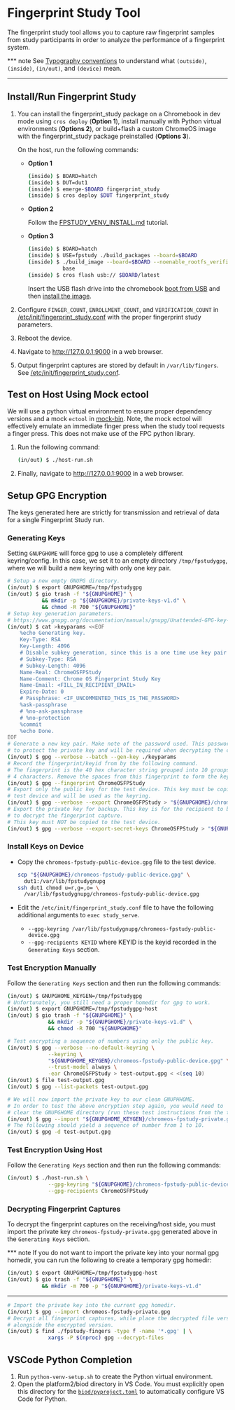 # Fingerprint Study Tool

The fingerprint study tool allows you to capture raw fingerprint samples from
study participants in order to analyze the performance of a fingerprint system.

<!-- mdformat off(b/139308852) -->
*** note
See [Typography conventions] to understand what `(outside)`, `(inside)`,
`(in/out)`, and `(device)` mean.
***
<!-- mdformat on -->

## Install/Run Fingerprint Study

1.  You can install the fingerprint_study package on a Chromebook in dev mode
    using `cros deploy` (**Option 1**), install manually with Python virtual
    environments (**Options 2**), or build+flash a custom ChromeOS image with
    the fingerprint_study package preinstalled (**Options 3**).

    On the host, run the following commands:

    -   **Option 1**

        ```bash
        (inside) $ BOARD=hatch
        (inside) $ DUT=dut1
        (inside) $ emerge-$BOARD fingerprint_study
        (inside) $ cros deploy $DUT fingerprint_study
        ```

    -   **Option 2**

        Follow the [FPSTUDY_VENV_INSTALL.md](FPSTUDY_VENV_INSTALL.md) tutorial.

    -   **Option 3**

        ```bash
        (inside) $ BOARD=hatch
        (inside) $ USE=fpstudy ./build_packages --board=$BOARD
        (inside) $ ./build_image --board=$BOARD --noenable_rootfs_verification \
                   base
        (inside) $ cros flash usb:// $BOARD/latest
        ```

        Insert the USB flash drive into the chromebook
        [boot from USB][boot-from-usb] and then
        [install the image][install-from-usb].

2.  Configure `FINGER_COUNT`, `ENROLLMENT_COUNT`, and `VERIFICATION_COUNT` in
    [/etc/init/fingerprint_study.conf](init/fingerprint_study.conf) with the
    proper fingerprint study parameters.

3.  Reboot the device.

4.  Navigate to http://127.0.0.1:9000 in a web browser.

5.  Output fingerprint captures are stored by default in `/var/lib/fingers`. See
    [/etc/init/fingerprint_study.conf](init/fingerprint_study.conf).

[boot-from-usb]:
https://chromium.googlesource.com/chromiumos/docs/+/HEAD/developer_guide.md#boot-from-your-usb-disk
[install-from-usb]:
https://chromium.googlesource.com/chromiumos/docs/+/HEAD/developer_guide.md#installing-your-chromium-os-image-to-your-hard-disk

## Test on Host Using Mock ectool

We will use a python virtual environment to ensure proper dependency versions
and a mock `ectool` in [mock-bin](mock-bin). Note, the mock ectool will
effectively emulate an immediate finger press when the study tool requests a
finger press. This does not make use of the FPC python library.

1.  Run the following command:

    ```bash
    (in/out) $ ./host-run.sh
    ```

2.  Finally, navigate to http://127.0.0.1:9000 in a web browser.

## Setup GPG Encryption

The keys generated here are strictly for transmission and retrieval of data for
a single Fingerprint Study run.

### Generating Keys

Setting `GNUPGHOME` will force gpg to use a completely different keyring/config.
In this case, we set it to an empty directory `/tmp/fpstudygpg`, where we will
build a new keyring with only one key pair.

```bash
# Setup a new empty GNUPG directory.
(in/out) $ export GNUPGHOME=/tmp/fpstudygpg
(in/out) $ gio trash -f "${GNUPGHOME}" \
           && mkdir -p "${GNUPGHOME}/private-keys-v1.d" \
           && chmod -R 700 "${GNUPGHOME}"
# Setup key generation parameters.
# https://www.gnupg.org/documentation/manuals/gnupg/Unattended-GPG-key-generation.html
(in/out) $ cat >keyparams <<EOF
    %echo Generating key.
    Key-Type: RSA
    Key-Length: 4096
    # Disable subkey generation, since this is a one time use key pair anyways.
    # Subkey-Type: RSA
    # Subkey-Length: 4096
    Name-Real: ChromeOSFPStudy
    Name-Comment: Chrome OS Fingerprint Study Key
    Name-Email: <FILL_IN_RECIPIENT_EMAIL>
    Expire-Date: 0
    # Passphrase: <IF_UNCOMMENTED_THIS_IS_THE_PASSWORD>
    %ask-passphrase
    # %no-ask-passphrase
    # %no-protection
    %commit
    %echo Done.
EOF
# Generate a new key pair. Make note of the password used. This password is used
# to protect the private key and will be required when decrypting the captures.
(in/out) $ gpg --verbose --batch --gen-key ./keyparams
# Record the fingerprint/keyid from by the following command.
# The fingerprint is the 40 hex character string grouped into 10 groups of
# 4 characters. Remove the spaces from this fingerprint to form the keyid.
(in/out) $ gpg --fingerprint ChromeOSFPStudy
# Export only the public key for the test device. This key must be copied to the
# test device and will be used as the keyring.
(in/out) $ gpg --verbose --export ChromeOSFPStudy > "${GNUPGHOME}/chromeos-fpstudy-public-device.gpg"
# Export the private key for backup. This key is for the recipient to be able
# to decrypt the fingerprint capture.
# This key must NOT be copied to the test device.
(in/out) $ gpg --verbose --export-secret-keys ChromeOSFPStudy > "${GNUPGHOME}/chromeos-fpstudy-private.gpg"
```

### Install Keys on Device

*   Copy the `chromeos-fpstudy-public-device.gpg` file to the test device.

    ```bash
    scp "${GNUPGHOME}/chromeos-fpstudy-public-device.gpg" \
      dut1:/var/lib/fpstudygnupg
    ssh dut1 chmod u=r,g=,o= \
      /var/lib/fpstudygnupg/chromeos-fpstudy-public-device.gpg
    ```

*   Edit the `/etc/init/fingerprint_study.conf` file to have the following
    additional arguments to `exec study_serve`.

    -   `--gpg-keyring /var/lib/fpstudygnupg/chromeos-fpstudy-public-device.gpg`
    -   `--gpg-recipients KEYID` where KEYID is the keyid recorded in the
        `Generating Keys` section.

### Test Encryption Manually

Follow the `Generating Keys` section and then run the following commands:

```bash
(in/out) $ GNUPGHOME_KEYGEN=/tmp/fpstudygpg
# Unfortunately, you still need a proper homedir for gpg to work.
(in/out) $ export GNUPGHOME=/tmp/fpstudygpg-host
(in/out) $ gio trash -f "${GNUPGHOME}" \
             && mkdir -p "${GNUPGHOME}/private-keys-v1.d" \
             && chmod -R 700 "${GNUPGHOME}"

# Test encrypting a sequence of numbers using only the public key.
(in/out) $ gpg --verbose --no-default-keyring \
             --keyring \
             "${GNUPGHOME_KEYGEN}/chromeos-fpstudy-public-device.gpg" \
             --trust-model always \
             -ear ChromeOSFPStudy > test-output.gpg < <(seq 10)
(in/out) $ file test-output.gpg
(in/out) $ gpg --list-packets test-output.gpg

# We will now import the private key to our clean GNUPHHOME.
# In order to test the above encryption step again, you would need to
# clear the GNUPGHOME directory (run these test instructions from the top).
(in/out) $ gpg --import "${GNUPGHOME_KEYGEN}/chromeos-fpstudy-private.gpg"
# The following should yield a sequence of number from 1 to 10.
(in/out) $ gpg -d test-output.gpg
```

### Test Encryption Using Host

Follow the `Generating Keys` section and then run the following commands:

```bash
(in/out) $ ./host-run.sh \
             --gpg-keyring "${GNUPGHOME}/chromeos-fpstudy-public-device.gpg" \
             --gpg-recipients ChromeOSFPStudy
```

### Decrypting Fingerprint Captures

To decrypt the fingerprint captures on the receiving/host side, you must import
the private key `chromeos-fpstudy-private.gpg` generated above in the
`Generating Keys` section.

<!-- mdformat off(b/139308852) -->
*** note
If you do not want to import the private key into your normal gpg homedir, you
can run the following to create a temporary gpg homedir:

```bash
(in/out) $ export GNUPGHOME=/tmp/fpstudygpg-host
(in/out) $ gio trash -f "${GNUPGHOME}" \
           && mkdir -m 700 -p "${GNUPGHOME}/private-keys-v1.d"
```
***
<!-- mdformat on -->

```bash
# Import the private key into the current gpg homedir.
(in/out) $ gpg --import chromeos-fpstudy-private.gpg
# Decrypt all fingerprint captures, while place the decrypted file version
# alongside the encrypted version.
(in/out) $ find ./fpstudy-fingers -type f -name '*.gpg' | \
             xargs -P $(nproc) gpg --decrypt-files
```

[Typography conventions]: https://chromium.googlesource.com/chromiumos/docs/+/HEAD/developer_guide.md#typography-conventions

## VSCode Python Completion

1.  Run `python-venv-setup.sh` to create the Python virtual environment.
2.  Open the platform2/biod directory in VS Code. You must explicitly open this
    directory for the [`biod/pyproject.toml`](../pyproject.toml) to
    automatically configure VS Code for Python.
